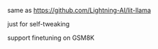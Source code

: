 same as https://github.com/Lightning-AI/lit-llama

just for self-tweaking

support finetuning on GSM8K